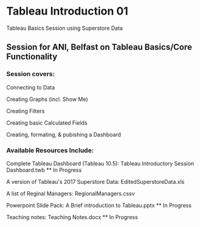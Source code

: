 # Tableau Introduction 01
Tableau Basics Session using Superstore Data

## Session for ANI, Belfast on Tableau Basics/Core Functionality
### Session covers:

Connecting to Data

Creating Graphs (incl. Show Me)

Creating Filters

Creating basic Calculated Fields

Creating, formating, & pubishing a Dashboard





### Available Resources Include:
Complete Tableau Dashboard (Tableau 10.5): Tableau Introductory Session Dashboard.twb ** In Progress

A version of Tableau's 2017 Superstore Data: EditedSuperstoreData.xls

A list of Reginal Managers: RegionalManagers.cssv

Powerpoint Slide Pack: A Brief introduction to Tableau.pptx ** In Progress

Teaching notes: Teaching Notes.docx ** In Progress
